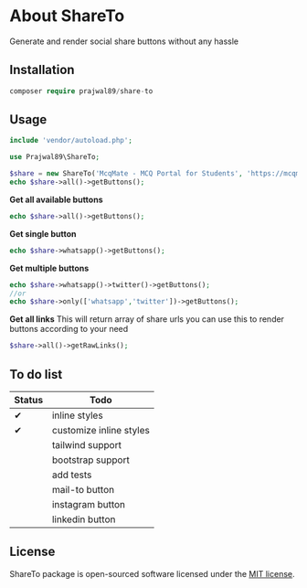 # About ShareTo

Generate and render social share buttons without any hassle


## Installation
```php
composer require prajwal89/share-to
```

## Usage

```php
include 'vendor/autoload.php';

use Prajwal89\ShareTo;

$share = new ShareTo('McqMate - MCQ Portal for Students', 'https://mcqmate.com/');
echo $share->all()->getButtons();
```

**Get all available buttons**
```php
echo $share->all()->getButtons();
```

**Get single button**
```php
echo $share->whatsapp()->getButtons();
```

**Get multiple buttons**
```php
echo $share->whatsapp()->twitter()->getButtons();
//or
echo $share->only(['whatsapp','twitter'])->getButtons();

```

**Get all links**
This will return array of share urls
you can use this to render buttons according to your need
```php
$share->all()->getRawLinks();
```

## To do list

| Status | Todo                    |
| ------ | ----------------------- |
| ✔      | inline styles           |
| ✔      | customize inline styles |
|        | tailwind support        |
|        | bootstrap support       |
|        | add tests               |
|        | mail-to button          |
|        | instagram button        |
|        | linkedin button         |

## License

ShareTo package is open-sourced software licensed under the [MIT license](https://opensource.org/licenses/MIT).